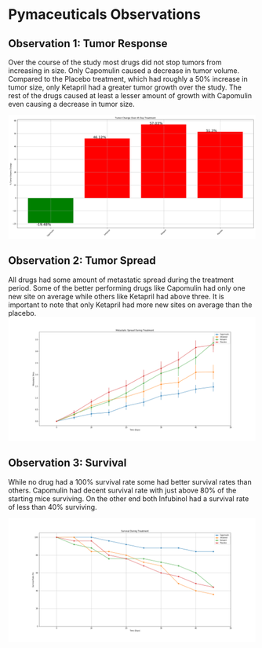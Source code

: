 # Pymaceuticals Observations

## Observation 1: Tumor Response
Over the course of the study most drugs did not stop tumors from increasing in size.  Only Capomulin caused a decrease in tumor volume.  Compared to the Placebo treatment, which had roughly a 50% increase in tumor size, only Ketapril had a greater tumor growth over the study.  The rest of the drugs caused at least a lesser amount of growth with Capomulin even causing a decrease in tumor size.

![](TumorPercentChange.png)

## Observation 2: Tumor Spread
All drugs had some amount of metastatic spread during the treatment period.  Some of the better performing drugs like Capomulin had only one new site on average while others like Ketapril had above three.  It is important to note that only Ketapril had more new sites on average than the placebo.
![](MetastaticSpreadDuringTreatment.png)

## Observation 3: Survival
While no drug had a 100% survival rate some had better survival rates than others.  Capomulin had decent survival rate with just above 80% of the starting mice surviving.  On the other end both Infubinol had a survival rate of less than 40% surviving. 

![](SurvivalDuringTreatment.png)
